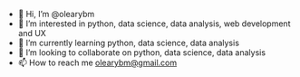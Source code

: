 - 👋 Hi, I’m @olearybm
- 👀 I’m interested in python, data science, data analysis, web development and UX
- 🌱 I’m currently learning python, data science, data analysis
- 💞️ I’m looking to collaborate on python, data science, data analysis
- 📫 How to reach me olearybm@gmail.com

<!---
olearybm/olearybm is a ✨ special ✨ repository because its `README.md` (this file) appears on your GitHub profile.
You can click the Preview link to take a look at your changes.
--->
